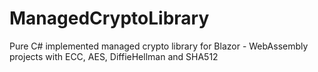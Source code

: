 # ManagedCryptoLibrary
Pure C# implemented managed crypto library for Blazor - WebAssembly projects with ECC, AES, DiffieHellman and SHA512
